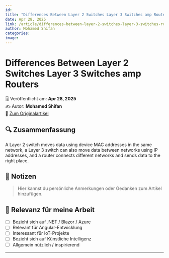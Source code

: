```yaml
---
id: 
title: "Differences Between Layer 2 Switches Layer 3 Switches amp Routers"
date: Apr 28, 2025
link: /article/differences-between-layer-2-switches-layer-3-switches-routers/
author: Mohamed Shifan
categories: 
image: 
---
```


# Differences Between Layer 2 Switches Layer 3 Switches amp Routers

🗓️ Veröffentlicht am: **Apr 28, 2025**  
✍️ Autor: **Mohamed Shifan**  
🔗 [Zum Originalartikel](/article/differences-between-layer-2-switches-layer-3-switches-routers/)

## 🔍 Zusammenfassung

A Layer 2 switch moves data using device MAC addresses in the same network, a Layer 3 switch can also move data between networks using IP addresses, and a router connects different networks and sends data to the right place.

## 📌 Notizen

> Hier kannst du persönliche Anmerkungen oder Gedanken zum Artikel hinzufügen.

## 🧠 Relevanz für meine Arbeit

- [ ] Bezieht sich auf .NET / Blazor / Azure
- [ ] Relevant für Angular-Entwicklung
- [ ] Interessant für IoT-Projekte
- [ ] Bezieht sich auf Künstliche Intelligenz
- [ ] Allgemein nützlich / inspirierend

---
